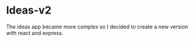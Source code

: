 # Ideas-v2
The ideas app became more complex so I decided to create a new version with react and express.

